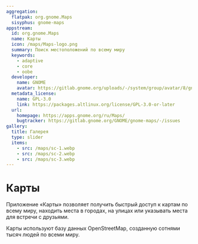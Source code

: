 ```yaml
---
aggregation:
  flatpak: org.gnome.Maps
  sisyphus: gnome-maps
appstream:
  id: org.gnome.Maps
  name: Карты
  icon: /maps/Maps-logo.png
  summary: Поиск местоположений по всему миру
  keywords:
    - adaptive
    - core
    - oobe
  developer:
    name: GNOME
    avatar: https://gitlab.gnome.org/uploads/-/system/group/avatar/8/gnomelogo.png?width=48
  metadata_license:
    name: GPL-3.0
    link: https://packages.altlinux.org/license/GPL-3.0-or-later
  url:
    homepage: https://apps.gnome.org/ru/Maps/
    bugtracker: https://gitlab.gnome.org/GNOME/gnome-maps/-/issues
gallery:
  title: Галерея
  type: slider
  items:
    - src: /maps/sc-1.webp
    - src: /maps/sc-2.webp
    - src: /maps/sc-3.webp
---
```


# Карты

Приложение «Карты» позволяет получить быстрый доступ к картам по всему миру, находить места в городах, на улицах или указывать места для встречи с друзьями.

Карты используют базу данных OpenStreetMap, созданную сотнями тысяч людей по всеми миру.

<AGWGallery />

<!--@include: @ru/apps/.parts/install/content-repo.md-->
<!--@include: @ru/apps/.parts/install/content-flatpak.md-->
